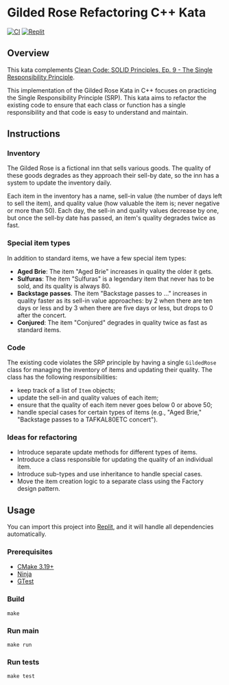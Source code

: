 # Gilded Rose Refactoring C++ Kata

[![CI](https://github.com/Coding-Cuddles/gilded-rose-refactoring-cpp-kata/actions/workflows/main.yml/badge.svg)](https://github.com/Coding-Cuddles/gilded-rose-refactoring-cpp-kata/actions/workflows/main.yml)
[![Replit](https://replit.com/badge?caption=Try%20with%20Replit&variant=small)](https://replit.com/new/github/Coding-Cuddles/gilded-rose-refactoring-cpp-kata)

## Overview

This kata complements [Clean Code: SOLID Principles, Ep. 9 - The Single Responsibility Principle](https://cleancoders.com/episode/clean-code-episode-9).

This implementation of the Gilded Rose Kata in C++ focuses on practicing the
Single Responsibility Principle (SRP). This kata aims to refactor the existing
code to ensure that each class or function has a single responsibility and that
code is easy to understand and maintain.

## Instructions

### Inventory

The Gilded Rose is a fictional inn that sells various goods. The quality of
these goods degrades as they approach their sell-by date, so the inn has a
system to update the inventory daily.

Each item in the inventory has a name, sell-in value (the number of days left
to sell the item), and quality value (how valuable the item is; never negative
or more than 50). Each day, the sell-in and quality values decrease by one, but
once the sell-by date has passed, an item's quality degrades twice as fast.

### Special item types

In addition to standard items, we have a few special item types:

  * **Aged Brie**: The item "Aged Brie" increases in quality the older it gets.
  * **Sulfuras**: The item "Sulfuras" is a legendary item that never has to be
    sold, and its quality is always 80.
  * **Backstage passes**. The item "Backstage passes to ..." increases in quality
    faster as its sell-in value approaches: by 2 when there are ten days or less
    and by 3 when there are five days or less, but drops to 0 after the concert.
  * **Conjured**: The item "Conjured" degrades in quality twice as fast as
    standard items.

### Code

The existing code violates the SRP principle by having a single `GildedRose`
class for managing the inventory of items and updating their quality. The class
has the following responsibilities:

  * keep track of a list of `Item` objects;
  * update the sell-in and quality values of each item;
  * ensure that the quality of each item never goes below 0 or above 50;
  * handle special cases for certain types of items (e.g., "Aged Brie,"
    "Backstage passes to a TAFKAL80ETC concert").

### Ideas for refactoring

* Introduce separate update methods for different types of items.
* Introduce a class responsible for updating the quality of an individual item.
* Introduce sub-types and use inheritance to handle special cases.
* Move the item creation logic to a separate class using the Factory design
  pattern.

## Usage

You can import this project into [Replit](https://replit.com), and it will
handle all dependencies automatically.

### Prerequisites

* [CMake 3.19+](https://cmake.org)
* [Ninja](https://ninja-build.org)
* [GTest](https://github.com/google/googletest)

### Build

```console
make
```

### Run main

```console
make run
```

### Run tests

```console
make test
```
